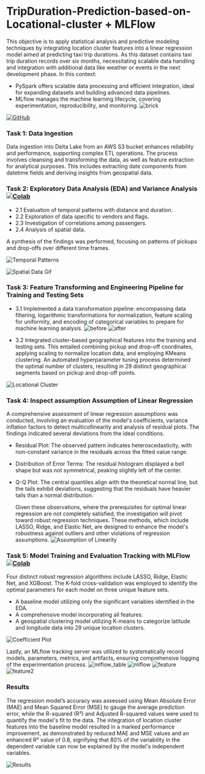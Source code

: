 # TripDuration-Prediction-based-on-Locational-cluster + MLFlow

This objective is to apply statistical analysis and predictive modeling techniques by integrating location cluster features into a linear regression model aimed at predicting taxi trip durations.
As this dataset contains taxi trip duration records over six months, necessitating scalable data handling and integration with additional data like weather or events in the next development phase. In this context:
- PySpark offers scalable data processing and efficient integration, ideal for expanding datasets and building advanced data pipelines.
- MLflow manages the machine learning lifecycle, covering experimentation, reproducibility, and monitoring.
![brick](https://raw.githubusercontent.com/Primary43/TripDuration-Prediction-based-on-Locational-cluster/main/asset/brick.png)


[![GitHub](https://img.shields.io/badge/GitHub-View_on_GitHub-blue?logo=GitHub)](https://github.com/Primary43/TripDuration-Prediction-based-on-Locational-cluster)

### Task 1: Data Ingestion 
Data ingestion into Delta Lake from an AWS S3 bucket enhances reliability and performance, supporting complex ETL operations. The process involves cleansing and transforming the data, as well as feature extraction for analytical purposes. This includes extracting date components from datetime fields and deriving insights from geospatial data.


### Task 2: Exploratory Data Analysis (EDA) and Variance Analysis [![Colab](https://colab.research.google.com/assets/colab-badge.svg)](https://colab.research.google.com/github/Primary43/TripDuration-Prediction-based-on-Locational-cluster/blob/main/RegressionModel.ipynb)

- 2.1 Evaluation of temporal patterns with distance and duration.
- 2.2 Exploration of data specific to vendors and flags.
- 2.3 Investigation of correlations among passengers.
- 2.4 Analysis of spatial data.

A synthesis of the findings was performed, focusing on patterns of pickups and drop-offs over different time frames.

![Temporal Patterns](https://raw.githubusercontent.com/Primary43/TripDuration-Prediction-based-on-Locational-cluster/main/asset/temporal.png)

![Spatial Data Gif](https://raw.githubusercontent.com/Primary43/TripDuration-Prediction-based-on-Locational-cluster/main/asset/gif.gif)

### Task 3: Feature Transforming and Engineering Pipeline for Training and Testing Sets
- 3.1 Implemented a data transformation pipeline: encompassing data filtering, logarithmic transformations for normalization, feature scaling for uniformity, and encoding of categorical variables to prepare for machine learning analysis.
![before](https://raw.githubusercontent.com/Primary43/TripDuration-Prediction-based-on-Locational-cluster/main/asset/before.png)
![after](https://raw.githubusercontent.com/Primary43/TripDuration-Prediction-based-on-Locational-cluster/main/asset/after.png)


- 3.2 Integrated cluster-based geographical features into the training and testing sets. This entailed combining pickup and drop-off coordinates, applying scaling to normalize location data, and employing KMeans clustering. An automated hyperparameter tuning process determined the optimal number of clusters, resulting in 29 distinct geographical segments based on pickup and drop-off points.

![Locational Cluster](https://raw.githubusercontent.com/Primary43/TripDuration-Prediction-based-on-Locational-cluster/main/asset/locational%20cluster.png)

### Task 4: Inspect assumption Assumption of Linear Regression
A comprehensive assessment of linear regression assumptions was conducted, involving an evaluation of the model's coefficients, variance inflation factors to detect multicollinearity and analysis of residual plots. The findings indicated several deviations from the ideal conditions.
- Residual Plot: The observed pattern indicates heteroscedasticity, with non-constant variance in the residuals across the fitted value range.
- Distribution of Error Terms: The residual histogram displayed a bell shape but was not symmetrical, peaking slightly left of the center.
- Q-Q Plot: The central quantiles align with the theoretical normal line, but the tails exhibit deviations, suggesting that the residuals have heavier tails than a normal distribution.

  Given these observations, where the prerequisites for optimal linear regression are not completely satisfied, the investigation will pivot toward robust regression techniques. These methods, which include LASSO, Ridge, and Elastic Net, are designed to enhance the model's robustness against outliers and other violations of regression assumptions.
![Assumption of Linearity](https://raw.githubusercontent.com/Primary43/TripDuration-Prediction-based-on-Locational-cluster/main/asset/assumption%20of%20linearity.png)


### Task 5: Model Training and Evaluation Tracking with MLFlow [![Colab](https://colab.research.google.com/assets/colab-badge.svg)](https://colab.research.google.com/github/Primary43/TripDuration-Prediction-based-on-Locational-cluster/blob/main/EDA.ipynb)
Four distinct robust regression algorithms include LASSO, Ridge, Elastic Net, and XGBoost. The K-fold cross-validation was employed to identify the optimal parameters for each model on three unique feature sets. 
- A baseline model utilizing only the significant variables identified in the EDA.
- A comprehensive model incorporating all features.
- A geospatial clustering model utilizing K-means to categorize latitude and longitude data into 29 unique location clusters.

![Coefficient Plot](https://raw.githubusercontent.com/Primary43/TripDuration-Prediction-based-on-Locational-cluster/main/asset/CoefPlot.png)

Lastly, an MLflow tracking server was utilized to systematically record models, parameters, metrics, and artifacts, ensuring comprehensive logging of the experimentation process.
![mlflow_table](https://raw.githubusercontent.com/Primary43/TripDuration-Prediction-based-on-Locational-cluster/main/asset/mlflow_table.png)
![mlflow](https://raw.githubusercontent.com/Primary43/TripDuration-Prediction-based-on-Locational-cluster/main/asset/mlflow.png)
![feature](https://raw.githubusercontent.com/Primary43/TripDuration-Prediction-based-on-Locational-cluster/main/asset/mlflow_feature.png) ![feature2](https://raw.githubusercontent.com/Primary43/TripDuration-Prediction-based-on-Locational-cluster/main/asset/mlflow_feature2.png)




### Results
The regression model’s accuracy was assessed using Mean Absolute Error (MAE) and Mean Squared Error (MSE) to gauge the average prediction error, while the R-squared (R²) and Adjusted R-squared values were used to quantify the model's fit to the data. The integration of location cluster features into the baseline model resulted in a marked performance improvement, as demonstrated by reduced MAE and MSE values and an enhanced R² value of 0.8, signifying that 80% of the variability in the dependent variable can now be explained by the model's independent variables.

![Results](https://raw.githubusercontent.com/Primary43/TripDuration-Prediction-based-on-Locational-cluster/main/asset/result.png)
